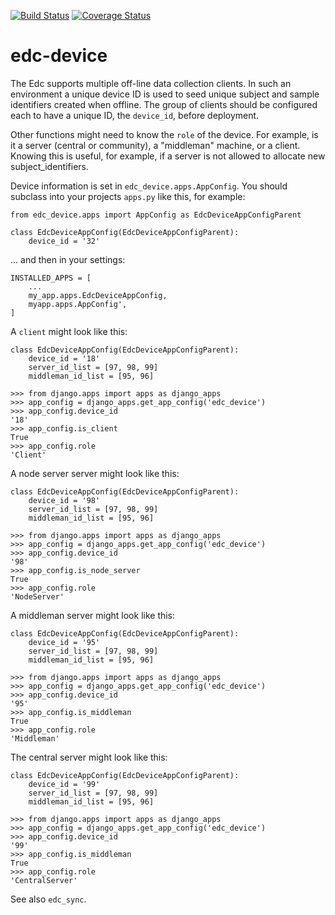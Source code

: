 [![Build Status](https://travis-ci.org/botswana-harvard/edc-device.svg?branch=develop)](https://travis-ci.org/botswana-harvard/edc-device)
[![Coverage Status](https://coveralls.io/repos/botswana-harvard/edc-device/badge.svg?branch=develop&service=github)](https://coveralls.io/github/botswana-harvard/edc-device?branch=develop)

# edc-device

The Edc supports multiple off-line data collection clients. In such an environment a unique device ID is used to seed unique subject and sample identifiers created when offline. The group of clients should be configured each to have a unique ID, the `device_id`, before deployment.

Other functions might need to know the `role` of the device. For example, is it a server (central or community), a "middleman" machine, or a client. Knowing this is useful, for example, if a server is not allowed to allocate new subject_identifiers.

Device information is set in `edc_device.apps.AppConfig`. You should subclass into your projects `apps.py` like this, for example:

    from edc_device.apps import AppConfig as EdcDeviceAppConfigParent
    
    class EdcDeviceAppConfig(EdcDeviceAppConfigParent):
        device_id = '32'

... and then in your settings:

    INSTALLED_APPS = [
        ...
        my_app.apps.EdcDeviceAppConfig,
        myapp.apps.AppConfig',
    ]

A `client` might look like this:

    class EdcDeviceAppConfig(EdcDeviceAppConfigParent):
        device_id = '18'
    	server_id_list = [97, 98, 99]
    	middleman_id_list = [95, 96]

	>>> from django.apps import apps as django_apps
	>>> app_config = django_apps.get_app_config('edc_device')
	>>> app_config.device_id
	'18'
	>>> app_config.is_client
	True
    >>> app_config.role
    'Client'

A node server server might look like this:

    class EdcDeviceAppConfig(EdcDeviceAppConfigParent):
        device_id = '98'
        server_id_list = [97, 98, 99]
        middleman_id_list = [95, 96]

    >>> from django.apps import apps as django_apps
    >>> app_config = django_apps.get_app_config('edc_device')
    >>> app_config.device_id
    '98'
    >>> app_config.is_node_server
    True
    >>> app_config.role
    'NodeServer'

A middleman server might look like this:

    class EdcDeviceAppConfig(EdcDeviceAppConfigParent):
        device_id = '95'
        server_id_list = [97, 98, 99]
        middleman_id_list = [95, 96]

    >>> from django.apps import apps as django_apps
    >>> app_config = django_apps.get_app_config('edc_device')
    >>> app_config.device_id
    '95'
    >>> app_config.is_middleman
    True
    >>> app_config.role
    'Middleman'

The central server might look like this:

    class EdcDeviceAppConfig(EdcDeviceAppConfigParent):
        device_id = '99'
        server_id_list = [97, 98, 99]
        middleman_id_list = [95, 96]

    >>> from django.apps import apps as django_apps
    >>> app_config = django_apps.get_app_config('edc_device')
    >>> app_config.device_id
    '99'
    >>> app_config.is_middleman
    True
    >>> app_config.role
    'CentralServer'


See also `edc_sync`.
